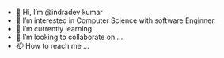 - 👋 Hi, I’m @indradev kumar
- 👀 I’m interested in Computer Science with software Enginner.
- 🌱 I’m currently learning.
- 💞️ I’m looking to collaborate on ...
- 📫 How to reach me ...

<!---
gidevk/gidevk is a ✨ special ✨ repository because its `README.md` (this file) appears on your GitHub profile.
You can click the Preview link to take a look at your changes.
--->
